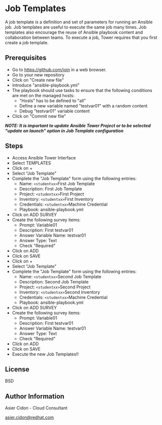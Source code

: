 # Job Templates

A job template is a definition and set of parameters for running an Ansible job. Job templates are useful to execute the same job many times. Job templates also encourage the reuse of Ansible playbook content and collaboration between teams. To execute a job, Tower requires that you first create a job template.

## Prerequisites

-   Go to https://github.com/join in a web browser. 
-   Go to your new repository
-   Click on "Create new file"
-   Introduce "ansible-playbook.yml"
-   The playbook should use tasks to ensure that the following conditions are met on the managed hosts:
    -   "Hosts" has to be defined to "all"
    -   Define a new variable named "testvar01" with a random content
    -   Debug "testvar01" variable content
-   Click on "Commit new file"

***NOTE: It is important to update Ansible Tower Project or to be selected "update on launch" option in Job Template configuration***

## Steps

-   Access Ansible Tower Interface
-   Select TEMPLATES
-   Click on + 
-   Select "Job Template"
-   Complete the "Job Template" form using the following entries:
    -   Name: ``<studentxx>``First Job Template
    -   Description: First Job Template
    -   Project: ``<studentxx>``First Project
    -   Inventory: ``<studentxx>``First Inventory
    -   Credentials: ``<studentxx>``Machine Credential
    -   Playbook: ansible-playbook.yml
-   Click on ADD SURVEY
-   Create the following survey items:
    -   Prompt: Variable01
    -   Description: First testvar01
    -   Answer Variable Name: testvar01
    -   Answer Type: Text
    -   Check "Required"
-   Click on ADD
-   Click on SAVE
-   Click on + 
-   Select "Job Template"
-   Complete the "Job Template" form using the following entries:
    -   Name: ``<studentxx>``Second Job Template
    -   Description: Second Job Template
    -   Project: ``<studentxx>``Second Project
    -   Inventory: ``<studentxx>``Second Inventory
    -   Credentials: ``<studentxx>``Machine Credential
    -   Playbook: ansible-playbook.yml
-   Click on ADD SURVEY
-   Create the following survey items:
    -   Prompt: Variable01
    -   Description: First testvar01
    -   Answer Variable Name: testvar01
    -   Answer Type: Text
    -   Check "Required"
-   Click on ADD
-   Click on SAVE
-   Execute the new Job Templates!!

License
-------

BSD

Author Information
------------------

 Asier Cidon - Cloud Consultant

 asier.cidon@redhat.com
